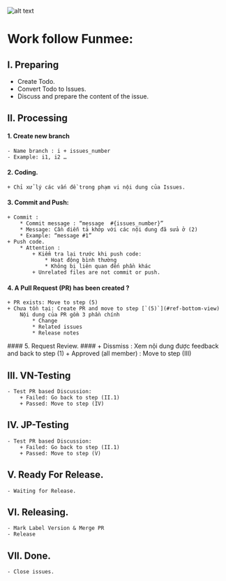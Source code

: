 ![alt text](https://user-images.githubusercontent.com/11253874/47194897-79a78b80-d383-11e8-95f2-28de24d3226f.png)
# Work follow Funmee: #

## I. Preparing ##
 - Create Todo.
 - Convert Todo to Issues.
 - Discuss and prepare the content of the issue.
 
## II. Processing ##
 #### 1. Create new branch ####
	- Name branch : i + issues_number
	- Example: i1, i2 … 
 #### 2. Coding. ####
	+ Chỉ xử lý các vấn đề trong phạm vi nội dung của Issues.
 #### 3. Commit and Push: ####
	+ Commit : 
		* Commit message : “message  #{issues_number}”
		* Message: Cần diễn tả khớp với các nội dung đã sửa ở (2)
		* Example: “message #1”
	+ Push code.
		* Attention : 
			+ Kiểm tra lại trước khi push code: 
				* Hoạt động bình thường
				* Không bị liên quan đến phần khác
			+ Unrelated files are not commit or push.
 #### 4. A Pull Request (PR) has been created ? ####
	+ PR exists: Move to step (5)
	+ Chưa tồn tại: Create PR and move to step [`(5)`](#ref-bottom-view)
		Nội dung của PR gồm 3 phần chính
			* Change
			* Related issues
			* Release notes
			
<a name="ref-bottom-view"></a> #### 5. Request Review. ####
	+ Dissmiss : Xem nội dung được feedback and back to step (1)
	+ Approved (all member) : Move to step (III)
  
## III. VN-Testing ##
	- Test PR based Discussion:
		+ Failed: Go back to step (II.1)
		+ Passed: Move to step (IV)
    
## IV. JP-Testing ##
	- Test PR based Discussion:
		+ Failed: Go back to step (II.1)
		+ Passed: Move to step (V)
    
## V. Ready For Release. ##
	- Waiting for Release.
  
## VI. Releasing. ##
	- Mark Label Version & Merge PR
	- Release
  
## VII. Done. ##
	- Close issues.
